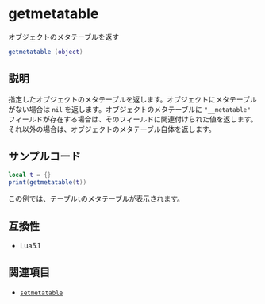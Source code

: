 # getmetatable

オブジェクトのメタテーブルを返す

```lua
getmetatable (object)
```

## 説明

指定したオブジェクトのメタテーブルを返します。オブジェクトにメタテーブルがない場合は `nil` を返します。オブジェクトのメタテーブルに `"__metatable"` フィールドが存在する場合は、そのフィールドに関連付けられた値を返します。それ以外の場合は、オブジェクトのメタテーブル自体を返します。

## サンプルコード

```lua
local t = {}
print(getmetatable(t))
```
この例では、テーブル`t`のメタテーブルが表示されます。

## 互換性

- Lua5.1

## 関連項目

- [`setmetatable`](setmetatable.md)